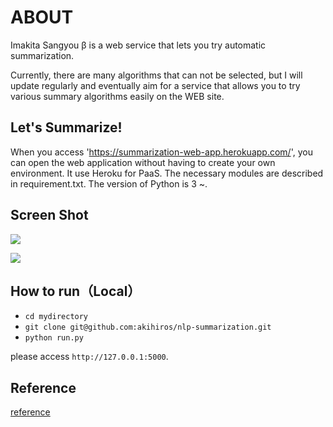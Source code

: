 # ABOUT

Imakita Sangyou β is a web service that lets you try automatic summarization.

Currently, there are many algorithms that can not be selected, but I will update regularly and eventually aim for a service that allows you to try various summary algorithms easily on the WEB site.

## Let's Summarize!

When you access 'https://summarization-web-app.herokuapp.com/', you can open the web application without having to create your own environment. It use Heroku for PaaS. The necessary modules are described in requirement.txt. The version of Python is 3 ~.

## Screen Shot

![](C:\Users\hunkn\OneDrive\Documents\GitHub\summarization-web-app\static\images\screenshot1.jpg)

![](C:\Users\hunkn\OneDrive\Documents\GitHub\summarization-web-app\static\images\screenshot2.jpg)

## How to run（Local）

- `cd mydirectory`
- `git clone git@github.com:akihiros/nlp-summarization.git`
- `python run.py`

please access `http://127.0.0.1:5000`.

## Reference

[reference](reference.md)
